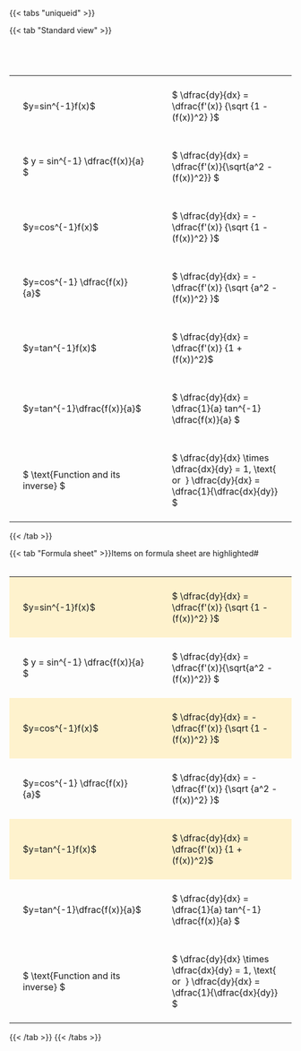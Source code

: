 ---
---

{{< tabs "uniqueid" >}}

{{< tab "Standard view" >}}

#  
<br>
<style type="text/css">
#T_2d45f th.col_heading {
  text-align: left;
  font-size: 1em;
}
#T_2d45f td {
  text-align: left;
  font-size: 1em;
  padding: 1.5em;
}
#T_2d45f_row0_col0, #T_2d45f_row1_col0, #T_2d45f_row2_col0, #T_2d45f_row3_col0, #T_2d45f_row4_col0, #T_2d45f_row5_col0, #T_2d45f_row6_col0 {
  width: 300px;
  white-space: pre-wrap;
}
#T_2d45f_row0_col1, #T_2d45f_row1_col1, #T_2d45f_row2_col1, #T_2d45f_row3_col1, #T_2d45f_row4_col1, #T_2d45f_row5_col1, #T_2d45f_row6_col1 {
  width: 400px;
  white-space: pre-wrap;
}
</style>
<table id="T_2d45f">
  <thead>
  </thead>
  <tbody>
    <tr>
      <td id="T_2d45f_row0_col0" class="data row0 col0" >$y=sin^{-1}f(x)$</td>
      <td id="T_2d45f_row0_col1" class="data row0 col1" >$ \dfrac{dy}{dx} = \dfrac{f'(x)} {\sqrt {1 - (f(x))^2} }$</td>
    </tr>
    <tr>
      <td id="T_2d45f_row1_col0" class="data row1 col0" >$ y = sin^{-1} \dfrac{f(x)}{a} $</td>
      <td id="T_2d45f_row1_col1" class="data row1 col1" >$ \dfrac{dy}{dx} = \dfrac{f'(x)}{\sqrt{a^2 - (f(x))^2}} $</td>
    </tr>
    <tr>
      <td id="T_2d45f_row2_col0" class="data row2 col0" >$y=cos^{-1}f(x)$</td>
      <td id="T_2d45f_row2_col1" class="data row2 col1" >$ \dfrac{dy}{dx} = - \dfrac{f'(x)} {\sqrt {1 - (f(x))^2} }$</td>
    </tr>
    <tr>
      <td id="T_2d45f_row3_col0" class="data row3 col0" >$y=cos^{-1} \dfrac{f(x)}{a}$</td>
      <td id="T_2d45f_row3_col1" class="data row3 col1" >$ \dfrac{dy}{dx} = - \dfrac{f'(x)} {\sqrt {a^2 - (f(x))^2} }$</td>
    </tr>
    <tr>
      <td id="T_2d45f_row4_col0" class="data row4 col0" >$y=tan^{-1}f(x)$</td>
      <td id="T_2d45f_row4_col1" class="data row4 col1" >$ \dfrac{dy}{dx} = \dfrac{f'(x)} {1 + (f(x))^2}$</td>
    </tr>
    <tr>
      <td id="T_2d45f_row5_col0" class="data row5 col0" >$y=tan^{-1}\dfrac{f(x)}{a}$</td>
      <td id="T_2d45f_row5_col1" class="data row5 col1" >$ \dfrac{dy}{dx} =  \dfrac{1}{a} tan^{-1} \dfrac{f(x)}{a} $</td>
    </tr>
    <tr>
      <td id="T_2d45f_row6_col0" class="data row6 col0" >$ \text{Function and its inverse} $</td>
      <td id="T_2d45f_row6_col1" class="data row6 col1" >$ \dfrac{dy}{dx} \times \dfrac{dx}{dy} = 1, \text{  or  } \dfrac{dy}{dx} = \dfrac{1}{\dfrac{dx}{dy}} $</td>
    </tr>
  </tbody>
</table>
{{< /tab >}}

{{< tab "Formula sheet" >}}Items on formula sheet are highlighted#  
<br>
<style type="text/css">
#T_9f111 th.col_heading {
  text-align: left;
  font-size: 1em;
}
#T_9f111 td {
  text-align: left;
  font-size: 1em;
  padding: 1.5em;
}
#T_9f111_row0_col0, #T_9f111_row2_col0, #T_9f111_row4_col0 {
  width: 300px;
  background-color: rgba(255,194,10, 0.2);
  white-space: pre-wrap;
}
#T_9f111_row0_col1, #T_9f111_row2_col1, #T_9f111_row4_col1 {
  width: 400px;
  background-color: rgba(255,194,10, 0.2);
  white-space: pre-wrap;
}
#T_9f111_row1_col0, #T_9f111_row3_col0, #T_9f111_row5_col0, #T_9f111_row6_col0 {
  width: 300px;
  white-space: pre-wrap;
}
#T_9f111_row1_col1, #T_9f111_row3_col1, #T_9f111_row5_col1, #T_9f111_row6_col1 {
  width: 400px;
  white-space: pre-wrap;
}
</style>
<table id="T_9f111">
  <thead>
  </thead>
  <tbody>
    <tr>
      <td id="T_9f111_row0_col0" class="data row0 col0" >$y=sin^{-1}f(x)$</td>
      <td id="T_9f111_row0_col1" class="data row0 col1" >$ \dfrac{dy}{dx} = \dfrac{f'(x)} {\sqrt {1 - (f(x))^2} }$</td>
    </tr>
    <tr>
      <td id="T_9f111_row1_col0" class="data row1 col0" >$ y = sin^{-1} \dfrac{f(x)}{a} $</td>
      <td id="T_9f111_row1_col1" class="data row1 col1" >$ \dfrac{dy}{dx} = \dfrac{f'(x)}{\sqrt{a^2 - (f(x))^2}} $</td>
    </tr>
    <tr>
      <td id="T_9f111_row2_col0" class="data row2 col0" >$y=cos^{-1}f(x)$</td>
      <td id="T_9f111_row2_col1" class="data row2 col1" >$ \dfrac{dy}{dx} = - \dfrac{f'(x)} {\sqrt {1 - (f(x))^2} }$</td>
    </tr>
    <tr>
      <td id="T_9f111_row3_col0" class="data row3 col0" >$y=cos^{-1} \dfrac{f(x)}{a}$</td>
      <td id="T_9f111_row3_col1" class="data row3 col1" >$ \dfrac{dy}{dx} = - \dfrac{f'(x)} {\sqrt {a^2 - (f(x))^2} }$</td>
    </tr>
    <tr>
      <td id="T_9f111_row4_col0" class="data row4 col0" >$y=tan^{-1}f(x)$</td>
      <td id="T_9f111_row4_col1" class="data row4 col1" >$ \dfrac{dy}{dx} = \dfrac{f'(x)} {1 + (f(x))^2}$</td>
    </tr>
    <tr>
      <td id="T_9f111_row5_col0" class="data row5 col0" >$y=tan^{-1}\dfrac{f(x)}{a}$</td>
      <td id="T_9f111_row5_col1" class="data row5 col1" >$ \dfrac{dy}{dx} =  \dfrac{1}{a} tan^{-1} \dfrac{f(x)}{a} $</td>
    </tr>
    <tr>
      <td id="T_9f111_row6_col0" class="data row6 col0" >$ \text{Function and its inverse} $</td>
      <td id="T_9f111_row6_col1" class="data row6 col1" >$ \dfrac{dy}{dx} \times \dfrac{dx}{dy} = 1, \text{  or  } \dfrac{dy}{dx} = \dfrac{1}{\dfrac{dx}{dy}} $</td>
    </tr>
  </tbody>
</table>
{{< /tab >}}
{{< /tabs >}}